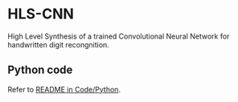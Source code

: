 # HLS-CNN
High Level Synthesis of a trained Convolutional Neural Network for
handwritten digit recongnition.

## Python code

Refer to [README in Code/Python](Code/Python/README.md).
